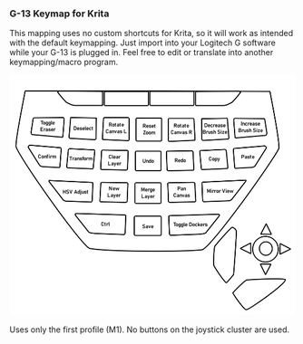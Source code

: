 ### G-13 Keymap for Krita

This mapping uses no custom shortcuts for Krita, so it will work as intended with the default keymapping. Just import into your Logitech G software while your G-13 is plugged in. Feel free to edit or translate into another keymapping/macro program.

![](layout.png)

Uses only the first profile (M1). No buttons on the joystick cluster are used.
